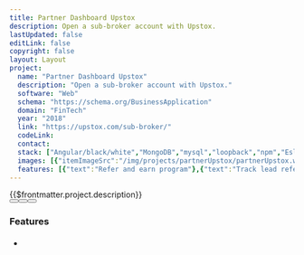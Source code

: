 ```yaml
---
title: Partner Dashboard Upstox
description: Open a sub-broker account with Upstox.
lastUpdated: false
editLink: false
copyright: false
layout: Layout
project:
  name: "Partner Dashboard Upstox"
  description: "Open a sub-broker account with Upstox."
  software: "Web"
  schema: "https://schema.org/BusinessApplication"
  domain: "FinTech"
  year: "2018"
  link: "https://upstox.com/sub-broker/"
  codeLink: 
  contact: 
  stack: ["Angular/black/white","MongoDB","mysql","loopback","npm","Eslint","Prettier","github/black/white"]
  images: [{"itemImageSrc":"/img/projects/partnerUpstox/partnerUpstox.webp","alt":"Open a sub-broker account with Upstox."},{"itemImageSrc":"/img/projects/partnerUpstox/dashboard.webp","alt":"Open a sub-broker account with Upstox."},{"itemImageSrc":"/img/projects/partnerUpstox/leads.webp","alt":"Open a sub-broker account with Upstox."},{"itemImageSrc":"/img/projects/partnerUpstox/customer.webp","alt":"Open a sub-broker account with Upstox."},{"itemImageSrc":"/img/projects/partnerUpstox/earning.webp","alt":"Open a sub-broker account with Upstox."}]
  features: [{"text":"Refer and earn program"},{"text":"Track lead referred"},{"text":"Ambassador program"},{"text":"Royalty program"},{"text":"Track customer referred"},{"text":"Dashboard to show earnings based on the program"},{"text":"Search by name and UCC"},{"text":"Earning report based on the customer trade"}]
---
```

<div>
    <div class="col-12 ">
      <div class="my-2 text-l line-height-3">{{$frontmatter.project.description}}</div>
    </div>
    <div class="flex flex-column" itemscope itemtype="https://schema.org/SoftwareApplication">
      <div v-if="$frontmatter.project.images">
        <div class="card" v-if="$frontmatter.project.images.length != 1">
          <Galleria :value="$frontmatter.project.images" :responsiveOptions="responsiveOptions" :numVisible="5"
              :circular="true" :showItemNavigators="true" :showThumbnails="true" :pt="{
                  prevButton: { 'aria-label': 'Previous screen of project' },
                  nextButton: { 'aria-label': 'Next screen of project' }
              }">
              <template #item="slotProps">
                  <img :src="slotProps.item.itemImageSrc" :alt="slotProps.item.alt"
                      style="width: 100%; display: block" loading="eager" fetchpriority="high" />
              </template>
              <template #thumbnail="slotProps">
                  <img :src="slotProps.item.itemImageSrc" :alt="slotProps.item.alt" />
              </template>
          </Galleria>
        </div>
        <div class="card" v-else>
            <img :src="$frontmatter.project.images[0].itemImageSrc" :alt="$frontmatter.project.images[0].alt"
                style="width: 100%; display: block" loading="eager" fetchpriority="high" />
        </div>
      </div>
      <div class="col-12 ">
        <Stacks :stack="$frontmatter.project.stack" :other-skills="$frontmatter.project.otherSkills" />
      </div>
      <div class="col-12 pt-4">
        <link itemprop="applicationCategory" :href="$frontmatter.project.schema" />
        <div
          class="flex md:flex-row flex-column justify-content-center align-items-center gap-2 my-4 w-full max-w-96">
          <a v-if="$frontmatter.project.contact" :href="`$frontmatter.project.contact $frontmatter.project.name`" target="_blank"
              class="flex flex-row no-underline w-full">
              <Button label="Get Custom Code" icon="pi pi-inbox" severity="secondary" raised rounded
                  class="w-full" />
          </a>
          <a v-if="$frontmatter.project.link" :href="$frontmatter.project.link" target="_blank"
              class="flex flex-row no-underline w-full">
              <Button label="Live Demo" icon="pi pi-angle-double-right" severity="primary" raised
                  rounded class="w-full" />
          </a>
          <a v-if="$frontmatter.project.codeLink" :href="$frontmatter.project.codeLink" target="_blank"
              class="flex flex-row no-underline w-full">
              <Button label="Get Started" icon="pi pi-github" severity="secondary" raised rounded
                  class="w-full" />
          </a>
        </div>
      </div>
    </div>
</div>
<div class="flex flex-column px-4">
  <h3 class="my-2 text-l">Features</h3>
  <ul class="my-2 md:ml-3 text-sm">
    <li v-for="feature in $frontmatter.project.features" :key="feature.text"
      class="flex flex-row align-content-center line-height-3">
      <i class="pi pi-verified m-2 bg-primary" alt="arrow" style="font-size: 1rem;"></i>
      <h4 class="m-2 text-sm" v-html="feature.text"></h4>
    </li>
  </ul>
</div>

<script setup>
import { responsiveOptions } from "@data/responsive.js"
</script>
